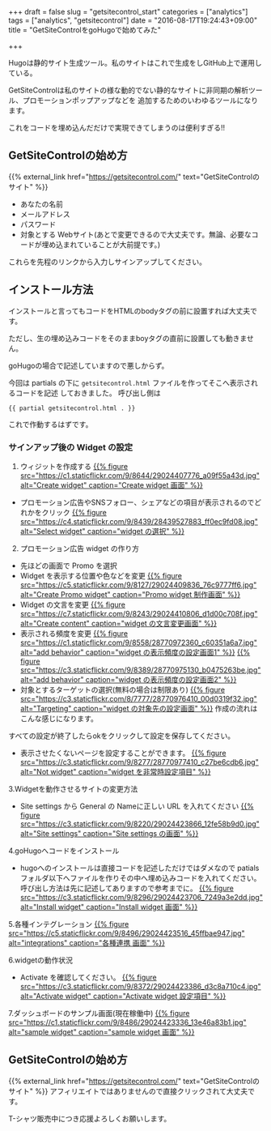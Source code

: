 +++
draft = false
slug = "getsitecontrol_start"
categories = ["analytics"]
tags = ["analytics", "getsitecontrol"]
date = "2016-08-17T19:24:43+09:00"
title = "GetSiteControlをgoHugoで始めてみた"

+++

Hugoは静的サイト生成ツール。私のサイトはこれで生成をしGitHub上で運用している。

GetSiteControlは私のサイトの様な動的でない静的なサイトに非同期の解析ツール、プロモーションポップアップなどを
追加するためのいわゆるツールになります。

これをコードを埋め込んだだけで実現できてしまうのは便利すぎる!!

## GetSiteControlの始め方

{{% external_link href="https://getsitecontrol.com/" text="GetSiteControlのサイト" %}}

+ あなたの名前
+ メールアドレス
+ パスワード
+ 対象とする Webサイト(あとで変更できるので大丈夫です。無論、必要なコードが埋め込まれていることが大前提です。)

これらを先程のリンクから入力しサインアップしてください。

## インストール方法
インストールと言ってもコードをHTMLのbodyタグの前に設置すれば大丈夫です。

ただし、生の埋め込みコードをそのままboyタグの直前に設置しても動きません。

goHugoの場合で記述していますので悪しからず。

今回は partials の下に ```getsitecontrol.html``` ファイルを作ってそこへ表示されるコードを記述
しておきました。
呼び出し側は

```
{{ partial getsitecontrol.html . }}

```

これで作動するはずです。

### サインアップ後の Widget の設定

1. ウィジットを作成する
[{{% figure src="https://c1.staticflickr.com/9/8644/29024407776_a09f55a43d.jpg" alt="Create widget" caption="Create widget 画面" %}}](https://www.flickr.com/photos/t-723hamm/29024407776/in/dateposted/)
 + プロモーション広告やSNSフォロー、シェアなどの項目が表示されるのでどれかをクリック
[{{% figure src="https://c4.staticflickr.com/9/8439/28439527883_ff0ec9fd08.jpg" alt="Select widget" caption="widget の選択" %}}](https://www.flickr.com/photos/t-723hamm/28439527883/in/photostream/)
 
2. プロモーション広告 widget の作り方
 + 先ほどの画面で Promo を選択
 + Widget を表示する位置や色などを変更
[{{% figure src="https://c5.staticflickr.com/9/8127/29024409836_76c9777ff6.jpg" alt="Create Promo widget" caption="Promo widget 制作画面" %}}](https://www.flickr.com/photos/t-723hamm/29024409836/in/photostream/)
 + Widget の文言を変更
[{{% figure src="https://c7.staticflickr.com/9/8243/29024410806_d1d00c708f.jpg" alt="Create content" caption="widget の文言変更画面" %}}](https://www.flickr.com/photos/t-723hamm/29024410806/in/photostream/)
 + 表示される頻度を変更
[{{% figure src="https://c1.staticflickr.com/9/8558/28770972360_c60351a6a7.jpg" alt="add behavior" caption="widget の表示頻度の設定画面1" %}}](https://www.flickr.com/photos/t-723hamm/28770972360/in/photostream/)
[{{% figure src="https://c3.staticflickr.com/9/8389/28770975130_b0475263be.jpg" alt="add behavior" caption="widget の表示頻度の設定画面2" %}}](https://www.flickr.com/photos/t-723hamm/28770975130/in/photostream/)
 + 対象とするターゲットの選択(無料の場合は制限あり)
[{{% figure src="https://c3.staticflickr.com/8/7777/28770976410_00d0319f32.jpg" alt="Targeting" caption="widget の対象先の設定画面" %}}](https://www.flickr.com/photos/t-723hamm/28770976410/in/photostream/)
 作成の流れはこんな感じになります。

 すべての設定が終了したらokをクリックして設定を保存してください。

+ 表示させたくないページを設定することができます。
[{{% figure src="https://c3.staticflickr.com/9/8277/28770977410_c27be6cdb6.jpg" alt="Not widget" caption="widget を非常時設定項目" %}}](https://www.flickr.com/photos/t-723hamm/28770977410/in/photostream/)


3.Widgetを動作させるサイトの変更方法

 + Site settings から General の Nameに正しい URL を入れてください
[{{% figure src="https://c3.staticflickr.com/9/8220/29024423866_12fe58b9d0.jpg" alt="Site settings" caption="Site settings の画面" %}}](https://www.flickr.com/photos/t-723hamm/29024423866/in/photostream/)

4.goHugoへコードをインストール

 + hugoへのインストールは直接コードを記述しただけではダメなので patials フォルダ以下へファイルを作りその中へ埋め込みコードを入れてください。
 呼び出し方法は先に記述してありますので参考までに。
[{{% figure src="https://c3.staticflickr.com/9/8296/29024423706_7249a3e2dd.jpg" alt="Install widget" caption="Install widget 画面" %}}](https://www.flickr.com/photos/t-723hamm/29024423706/in/photostream/)
 
5.各種インテグレーション
[{{% figure src="https://c5.staticflickr.com/9/8496/29024423516_45ffbae947.jpg" alt="integrations" caption="各種連携 画面" %}}](https://www.flickr.com/photos/t-723hamm/29024423516/in/photostream/)

6.widgetの動作状況

 + Activate を確認してください。
[{{% figure src="https://c3.staticflickr.com/9/8372/29024423386_d3c8a710c4.jpg" alt="Activate widget" caption="Activate widget 設定項目" %}}](https://www.flickr.com/photos/t-723hamm/29024423386/in/photostream/)

7.ダッシュボードのサンプル画面(現在稼働中)
[{{% figure src="https://c1.staticflickr.com/9/8486/29024423336_13e46a83b1.jpg" alt="sample widget" caption="sample widget 画面" %}}](https://www.flickr.com/photos/t-723hamm/29024423336/in/photostream/)


## GetSiteControlの始め方

{{% external_link href="https://getsitecontrol.com/" text="GetSiteControlのサイト" %}}
アフィリエイトではありませんので直接クリックされて大丈夫です。

T-シャツ販売中につき応援よろしくお願いします。
